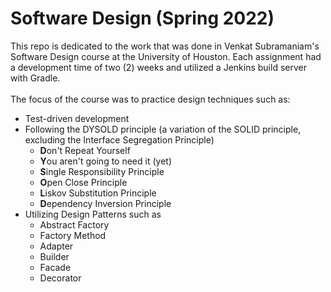 # Software Design (Spring 2022)

This repo is dedicated to the work that was done in Venkat Subramaniam's Software Design course at the University of Houston. Each assignment had a development time of two (2) weeks and utilized a Jenkins build server with Gradle.<br>
<br>
The focus of the course was to practice design techniques such as:
+ Test-driven development
+ Following the DYSOLD principle (a variation of the SOLID principle, excluding the Interface Segregation Principle)
  + **D**on't Repeat Yourself
  + **Y**ou aren't going to need it (yet)
  + **S**ingle Responsibility Principle
  + **O**pen Close Principle
  + **L**iskov Substitution Principle
  + **D**ependency Inversion Principle
+ Utilizing Design Patterns such as
  + Abstract Factory
  + Factory Method
  + Adapter
  + Builder
  + Facade
  + Decorator
